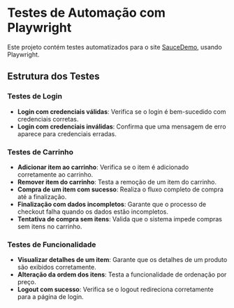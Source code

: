 # Testes de Automação com Playwright

Este projeto contém testes automatizados para o site [SauceDemo](https://www.saucedemo.com/), usando Playwright.

## Estrutura dos Testes

### Testes de Login
- **Login com credenciais válidas**: Verifica se o login é bem-sucedido com credenciais corretas.
- **Login com credenciais inválidas**: Confirma que uma mensagem de erro aparece para credenciais erradas.

### Testes de Carrinho
- **Adicionar item ao carrinho**: Verifica se o item é adicionado corretamente ao carrinho.
- **Remover item do carrinho**: Testa a remoção de um item do carrinho.
- **Compra de um item com sucesso**: Realiza o fluxo completo de compra até a finalização.
- **Finalização com dados incompletos**: Garante que o processo de checkout falha quando os dados estão incompletos.
- **Tentativa de compra sem itens**: Valida que o sistema impede compras sem itens no carrinho.

### Testes de Funcionalidade
- **Visualizar detalhes de um item**: Garante que os detalhes de um produto são exibidos corretamente.
- **Alteração da ordem dos itens**: Testa a funcionalidade de ordenação por preço.
- **Logout com sucesso**: Verifica se o logout redireciona corretamente para a página de login.
